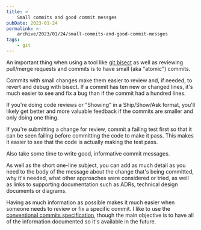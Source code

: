 ```yaml
---
title: >
    Small commits and good commit messges
pubDate: 2023-01-24
permalink: >-
    archive/2023/01/24/small-commits-and-good-commit-messges
tags:
    - git
---
```


An important thing when using a tool like [git bisect](https://www.oliverdavies.uk/archive/2023/01/23/debugging-with-git-bisect) as well as reviewing pull/merge requests and commits is to have small (aka "atomic") commits.

Commits with small changes make them easier to review and, if needed, to revert and debug with bisect. If a commit has ten new or changed lines, it's much easier to see and fix a bug than if the commit had a hundred lines.

If you're doing code reviews or "Showing" in a Ship/Show/Ask format, you'll likely get better and more valuable feedback if the commits are smaller and only doing one thing.

If you're submitting a change for review, commit a failing test first so that it can be seen failing before committing the code to make it pass. This makes it easier to see that the code is actually making the test pass.

Also take some time to write good, informative commit messages.

As well as the short one-line subject, you can add as much detail as you need to the body of the message about the change that's being committed, why it's needed, what other approaches were considered or tried, as well as links to supporting documentation such as ADRs, technical design documents or diagrams.

Having as much information as possible makes it much easier when someone needs to review or fix a specific commit. I like to use the [conventional commits specification](https://www.oliverdavies.uk/archive/2022/09/01/conventional-commits-changelogs), though the main objective is to have all of the information documented so it's available in the future.
